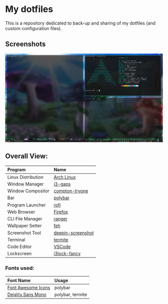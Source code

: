# My dotfiles
This is a repository dedicated to back-up and sharing of my dotfiles (and custom configuration files).

## Screenshots
![Desktop](https://github.com/BigB00st/Dotfiles/blob/master/.dotfiles/.screenshots/desktop.png)

## Overall View:
| Program | Name |
| :--- | :--- |
| Linux Distribution | [Arch Linux](https://www.archlinux.org/) |
| Window Manager | [i3-gaps](https://github.com/Airblader/i3) |
| Window Compositor | [compton-tryone](https://github.com/tryone144/compton) |
| Bar | [polybar](https://github.com/polybar/polybar) |
| Program Launcher | [rofi](https://github.com/davatorium/rofi) |
| Web Browser | [Firefox](https://www.mozilla.org/) |
| CLI File Manager | [ranger](https://github.com/ranger/ranger) |
| Wallpaper Setter | [feh](https://github.com/derf/feh) |
| Screenshot Tool | [deepin-screenshot](https://www.deepin.org/en/original/deepin-screenshot/)|
| Terminal | [termite](https://github.com/jwilm/alacritty) |
| Code Editor | [VSCode](https://code.visualstudio.com/) |
| Lockscreen | [i3lock-fancy](https://github.com/meskarune/i3lock-fancy) |

### Fonts used:
| Font Name | Usage |
| :--- | :---- |
| [Font Awesome Icons](https://fontawesome.com/cheatsheet) | polybar |
| [DejaVu Sans Mono](https://dejavu-fonts.github.io/) | polybar, termite |

